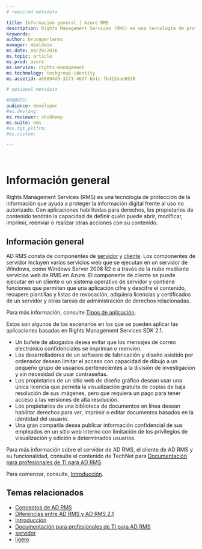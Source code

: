 ```yaml
---
# required metadata

title: Información general | Azure RMS
description: Rights Management Services (RMS) es una tecnología de protección de la información que ayuda a proteger la información digital frente al uso no autorizado.
keywords:
author: bruceperlerms
manager: mbaldwin
ms.date: 04/28/2016
ms.topic: article
ms.prod: azure
ms.service: rights-management
ms.technology: techgroup-identity
ms.assetid: a58894d5-3271-46d7-bb1c-fbd22eae8530

# optional metadata

#ROBOTS:
audience: developer
#ms.devlang:
ms.reviewer: shubhamp
ms.suite: ems
#ms.tgt_pltfrm:
#ms.custom:

---
```


﻿
# Información general

Rights Management Services (RMS) es una tecnología de protección de la información que ayuda a proteger la información digital frente al uso no autorizado. Con aplicaciones habilitadas para derechos, los propietarios de contenido tendrán la capacidad de definir quién puede abrir, modificar, imprimir, reenviar o realizar otras acciones con su contenido.

## Información general

AD RMS consta de componentes de [servidor](ad-rms-server.md) y [cliente](ad-rms-client.md). Los componentes de servidor incluyen varios servicios web que se ejecutan en un servidor de Windows, como Windows Server 2008 R2 o a través de la nube mediante servicios web de RMS en Azure. El componente de cliente se puede ejecutar en un cliente o un sistema operativo de servidor y contiene funciones que permiten que una aplicación cifre y descifre el contenido, recupere plantillas y listas de revocación, adquiera licencias y certificados de un servidor y otras tareas de administración de derechos relacionadas.

Para más información, consulte [Tipos de aplicación](application-types.md).

Estos son algunos de los escenarios en los que se pueden aplicar las aplicaciones basadas en Rights Management Services SDK 2.1.

-   Un bufete de abogados desea evitar que los mensajes de correo electrónico confidenciales se impriman o reenvíen.
-   Los desarrolladores de un software de fabricación y diseño asistido por ordenador desean limitar el acceso con capacidad de dibujo a un pequeño grupo de usuarios pertenecientes a la división de investigación y sin necesidad de usar contraseñas.
-   Los propietarios de un sitio web de diseño gráfico desean usar una única licencia que permita la visualización gratuita de copias de baja resolución de sus imágenes, pero que requiera un pago para tener acceso a las versiones de alta resolución.
-   Los propietarios de una biblioteca de documentos en línea desean habilitar derechos para ver, imprimir o editar documentos basados en la identidad del usuario.
-   Una gran compañía desea publicar información confidencial de sus empleados en un sitio web interno con limitación de los privilegios de visualización y edición a determinados usuarios.

Para más información sobre el servidor de AD RMS, el cliente de AD RMS y su funcionalidad, consulte el contenido de TechNet para [Documentación para profesionales de TI para AD RMS](https://TechNet.Microsoft.Com/en-us/library/cc771234.aspx).

Para comenzar, consulte, [Introducción](getting-started-with-ad-rms-2-0.md).

## Temas relacionados

* [Conceptos de AD RMS](application-types.md)
* [Diferencias entre AD RMS y AD RMS 2.1](differences-between-ad-rms-and-ad-rms-2-0.md)
* [Introducción](getting-started-with-ad-rms-2-0.md)
* [Documentación para profesionales de TI para AD RMS](https://TechNet.Microsoft.Com/en-us/library/cc771234.aspx)
* [servidor](ad-rms-server.md)
* [ligero](ad-rms-client.md)
 

 





<!--HONumber=Apr16_HO3-->


